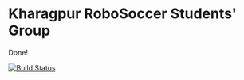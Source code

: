 # Kharagpur RoboSoccer Students' Group

Done!

[![Build Status](https://travis-ci.org/krssg-ssl/ssl-misc.svg?branch=master)](https://travis-ci.org/krssg-ssl/ssl-misc)
